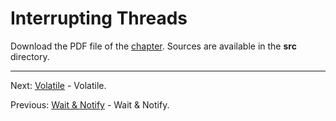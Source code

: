 # Interrupting Threads

Download the PDF file of the [chapter](chapter_18.pdf). Sources are available in the <b>src</b> directory. 

<hr>

Next: [Volatile](chapter_19.md "Volatile") - Volatile.

Previous: [Wait & Notify](chapter_17.md "Wait & Notify") - Wait & Notify.